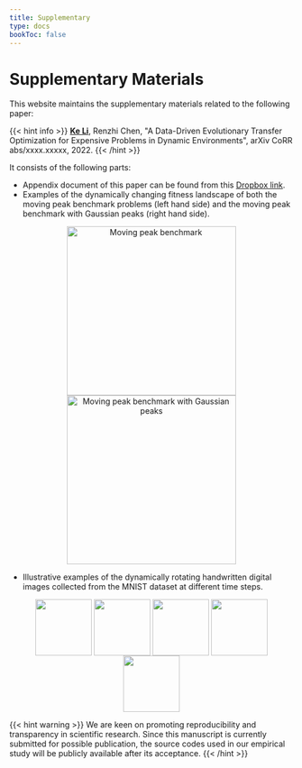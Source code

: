 ```yaml
---
title: Supplementary
type: docs
bookToc: false
---
```


# Supplementary Materials

This website maintains the supplementary materials related to the following paper:

{{< hint info >}}
**<ins>Ke Li</ins>**, Renzhi Chen, "A Data-Driven Evolutionary Transfer Optimization for Expensive Problems in Dynamic Environments", arXiv CoRR abs/xxxx.xxxxx, 2022.
{{< /hint >}}

It consists of the following parts:
- Appendix document of this paper can be found from this [Dropbox link](https://www.dropbox.com/s/qca5du8orww36ak/supp.pdf?dl=0).
- Examples of the dynamically changing fitness landscape of both the moving peak benchmark problems (left hand side) and the moving peak benchmark with Gaussian peaks (right hand side).
<div align="center">
<img src="/media/gifs/mpb.gif" width = "300px" align=center title="Moving peak benchmark" />
<img src="/media/gifs/mpbg.gif" width = "300px" align=center title="Moving peak benchmark with Gaussian peaks" />
</div>

- Illustrative examples of the dynamically rotating handwritten digital images collected from the MNIST dataset at different time steps.
<div align="center">
<img src="/media/gifs/0.gif" width = "100px" align=center />
<img src="/media/gifs/1.gif" width = "100px" align=center />
<img src="/media/gifs/4.gif" width = "100px" align=center />
<img src="/media/gifs/5.gif" width = "100px" align=center />
<img src="/media/gifs/9.gif" width = "100px" align=center />
</div>

{{< hint warning >}}
We are keen on promoting reproducibility and transparency in scientific research. Since this manuscript is currently submitted for possible publication, the source codes used in our empirical study will be publicly available after its acceptance.
{{< /hint >}}
